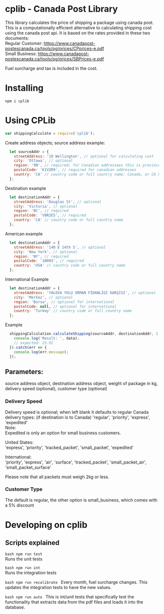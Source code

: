 # cplib - Canada Post Library
This library calculates the price of shipping a package using canada post. This is a computationally efficient alternative to calculating shipping cost using the canada post api. It is based on the rates provided in these two documents:  
Regular Customer: https://www.canadapost-postescanada.ca/tools/pg/prices/CPprices-e.pdf  
Small Business: https://www.canadapost-postescanada.ca/tools/pg/prices/SBPrices-e.pdf  
  
Fuel surcharge and tax is included in the cost.  

# Installing
`
npm i cplib
`  
# Using CPLib
  
```javascript
var shippingCalculate = require('cplib');
```
Create address objects; source address example:  
  
```javascript
  let sourceAddr = {
    streetAddress: '10 Wellington', // optional for calculating cost
    city: 'Ottawa', // optional
    region: 'ON', // required; for Canadian addressees this is province; for USA its state. For international, its optional
    postalCode: 'K1V2R9', // required for canadian addresses
    country: 'CA' // country code or full country name: Canada, or CA USA or United States are all valid
  };
```
Destination example  
```javascript
  let destinationAddr = {
    streetAddress: 'Douglas St', // optional
    city: 'Victoria', // optional
    region: 'BC', // required
    postalCode: 'V8R2E5', // required
    country: 'CA' // country code or full country name
  };
``` 
American example  
```javascript
  let destinationAddr = {
    streetAddress: '140 E 14th S', // optional
    city: 'New York', // optional
    region: 'NY', // required
    postalCode: '10003', // required
    country: 'USA' // country code or full country name
  };
``` 
International Example  
```javascript
  let destinationAddr = {
    streetAddress: 'YALOVA YOLU ORMAN FİDANLİGİ KARŞISI', // optional
    city: 'Merkez', // optional
    region: 'Bursa', // optional for international
    postalCode: null, // optional for international
    country: 'Turkey' // country code or full country name
  };
``` 
  
Example  
```javascript
  shippingCalculation.calculateShipping(sourceAddr, destinationAddr, 1.5, 'regular', 'small_business').then(data => {
    console.log('Result: ', data);
    // expected: 23.91
  }).catch(err => {
    console.log(err.message);
  });
```  
## Parameters:  
source address object, destination address object, weight of package in kg, delivery speed (optional), customer type (optional)   
  
### Delivery Speed  
Delivery speed is optional; when left blank it defaults to regular
Canada delivery types: (if destination is to Canada)
'regular', 'priority', 'express', 'expedited'  
Note:  
Expedited is only an option for small business customers.  
  
United States:  
'express', 'priority', 'tracked_packet', 'small_packet', 'expedited'

International:  
'priority', 'express', 'air', 'surface', 'tracked_packet', 'small_packet_air', 'small_packet_surface'

Please note that all packets must weigh 2kg or less.

### Customer Type
The default is regular, the other option is small_business, which comes with a 5% discount

# Developing on cplib
## Scripts explained

`bash
npm run test
`  
Runs the unit tests  

`bash
npm run int
`  
Runs the integration tests  

`bash
npm run recalibrate
`
Every month, fuel surcharge changes. This updates the integration tests to have the new values. 

`bash
npm run auto
`
This is int/unit tests that specifically test the functionality that extracts data from the pdf files and loads it into the database.